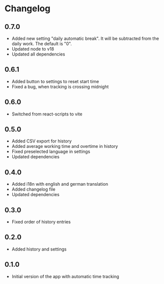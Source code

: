# Changelog

## 0.7.0

- Added new setting "daily automatic break". It will be subtracted from the daily work. The default is "0".
- Updated node to v18
- Updated all dependencies

## 0.6.1

- Added button to settings to reset start time
- Fixed a bug, when tracking is crossing midnight

## 0.6.0

- Switched from react-scripts to vite

## 0.5.0

- Added CSV export for history
- Added average working time and overtime in history
- Fixed preselected language in settings
- Updated dependencies

## 0.4.0

- Added i18n with english and german translation
- Added changelog file
- Updated dependencies

## 0.3.0

- Fixed order of history entries

## 0.2.0

- Added history and settings

## 0.1.0

- Initial version of the app with automatic time tracking

